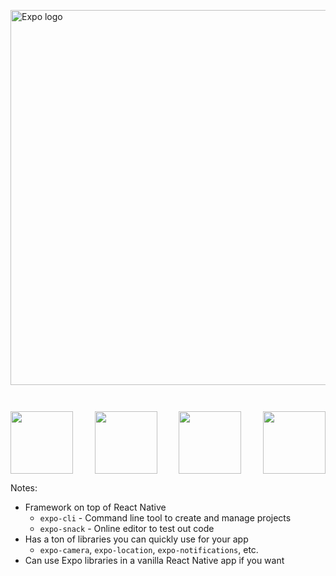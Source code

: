 <div>
  <div>
    <img width="600" alt="Expo logo" src="img/expo/logo-wordmark.png" style="margin-top: 1em;">
  </div>
  <div style="display: flex; justify-content: space-between; margin-top: 3em">
    <img width="100" src="img/expo/cli.png" />
    <img width="100" src="img/expo/client.png" />
    <img width="100" src="img/expo/sdk.png" />
    <img width="100" src="img/expo/snack.png" />
  </div>
</div>

Notes:

- Framework on top of React Native
    - `expo-cli` - Command line tool to create and manage projects
    - `expo-snack` - Online editor to test out code
- Has a ton of libraries you can quickly use for your app
  - `expo-camera`, `expo-location`, `expo-notifications`, etc.
- Can use Expo libraries in a vanilla React Native app if you want
